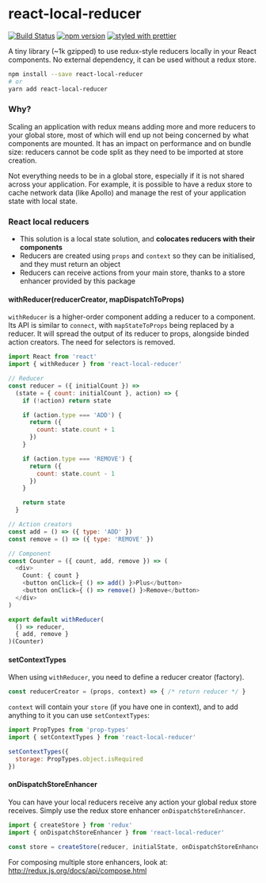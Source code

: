 # react-local-reducer

[![Build Status](https://travis-ci.org/troch/react-local-reducer.svg?branch=master)](https://travis-ci.org/troch/react-local-reducer)
[![npm version](https://badge.fury.io/js/react-local-reducer.svg)](https://badge.fury.io/js/react-local-reducer)
[![styled with prettier](https://img.shields.io/badge/styled_with-prettier-ff69b4.svg)](https://github.com/prettier/prettier)

A tiny library (~1k gzipped) to use redux-style reducers locally in your React components. No external dependency, it can be used without a redux store.

```sh
npm install --save react-local-reducer
# or
yarn add react-local-reducer
```

### Why?

Scaling an application with redux means adding more and more reducers to your global store, most of which will end up not being concerned by what components are mounted. It has an impact on performance and on bundle size: reducers cannot be code split as they need to be imported at store creation.

Not everything needs to be in a global store, especially if it is not shared across your application. For example, it is possible to have a redux store to cache network data (like Apollo) and manage the rest of your application state with local state.


### React local reducers

- This solution is a local state solution, and __colocates reducers with their components__
- Reducers are created using `props` and `context` so they can be initialised, and they must return an object
- Reducers can receive actions from your main store, thanks to a store enhancer provided by this package

#### __withReducer(reducerCreator, mapDispatchToProps)__

`withReducer` is a higher-order component adding a reducer to a component. Its API is similar to `connect`, with `mapStateToProps` being replaced by a reducer. It will spread the output of its reducer to props, alongside binded action creators. The need for selectors is removed.

```js
import React from 'react'
import { withReducer } from 'react-local-reducer'

// Reducer
const reducer = ({ initialCount }) =>
  (state = { count: initialCount }, action) => {
    if (!action) return state

    if (action.type === 'ADD') {
      return ({
        count: state.count + 1
      })
    }

    if (action.type === 'REMOVE') {
      return ({
        count: state.count - 1
      })
    }

    return state
  }

// Action creators
const add = () => ({ type: 'ADD' })
const remove = () => ({ type: 'REMOVE' })

// Component
const Counter = ({ count, add, remove }) => (
  <div>
    Count: { count }
    <button onClick={ () => add() }>Plus</button>
    <button onClick={ () => remove() }>Remove</button>
  </div>
)

export default withReducer(
  () => reducer,
  { add, remove }
)(Counter)
```

#### __setContextTypes__

When using `withReducer`, you need to define a reducer creator (factory).

```js
const reducerCreator = (props, context) => { /* return reducer */ }
```

`context` will contain your `store` (if you have one in context), and to add anything to it you can use `setContextTypes`:

```js
import PropTypes from 'prop-types'
import { setContextTypes } from 'react-local-reducer'

setContextTypes({
  storage: PropTypes.object.isRequired
})
```

#### __onDispatchStoreEnhancer__

You can have your local reducers receive any action your global redux store receives. Simply use the redux store enhancer `onDispatchStoreEnhancer`.

```js
import { createStore } from 'redux'
import { onDispatchStoreEnhancer } from 'react-local-reducer'

const store = createStore(reducer, initialState, onDispatchStoreEnhancer)
```

For composing multiple store enhancers, look at: http://redux.js.org/docs/api/compose.html
